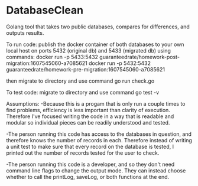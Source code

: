 # DatabaseClean
Golang tool that takes two public databases, compares for differences, and outputs results.


To run code:
publish the docker container of both databases to your own local host on ports 5432 (original db) and 5433 (migrated db) using commands:
docker run -p 5433:5432 guaranteedrate/homework-post-migration:1607545060-a7085621
docker run -p 5432:5432 guaranteedrate/homework-pre-migration:1607545060-a7085621

then migrate to directory and use command
go run check.go

To test code:
migrate to directory and use command
go test -v

Assumptions:
-Because this is a progam that is only run a couple times to find problems, efficiency is less important than clarity of execution.
Therefore I've focused writing the code in a way that is readable and modular so individual pieces can be readily understood and tested.

-The person running this code has access to the databases in question, and therefore knows the number of records in each.
Therefore instead of writing a unit test to make sure that every record on the database is tested, I printed out the number of records tested
for the user to check.

-The person running this code is a developer, and so they don't need command line flags to change the output mode. They can instead choose whether to
call the printLog, saveLog, or both functions at the end.
